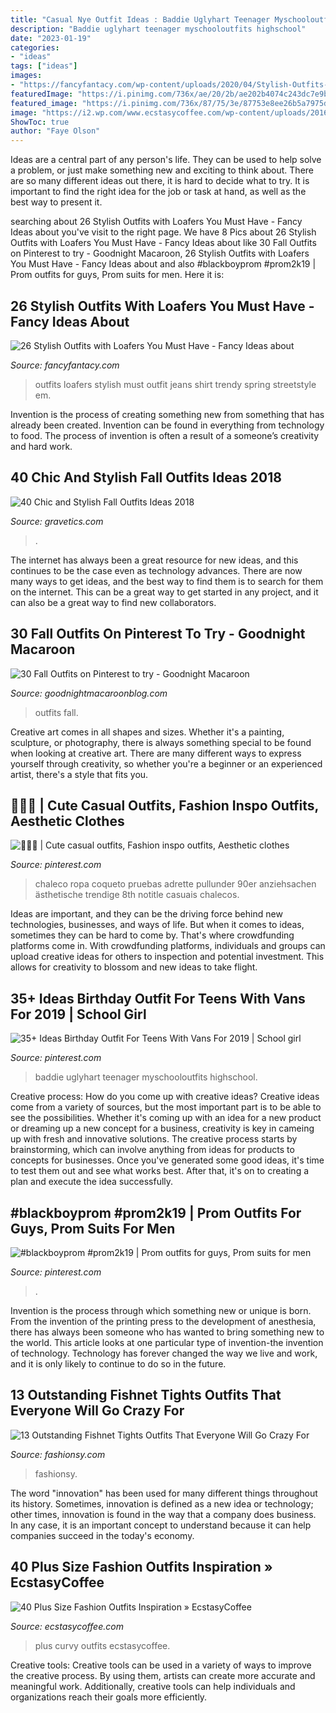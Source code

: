 ```yaml
---
title: "Casual Nye Outfit Ideas : Baddie Uglyhart Teenager Myschooloutfits Highschool"
description: "Baddie uglyhart teenager myschooloutfits highschool"
date: "2023-01-19"
categories:
- "ideas"
tags: ["ideas"]
images:
- "https://fancyfantacy.com/wp-content/uploads/2020/04/Stylish-Outfits-with-Loafers-You-Must-Have-16.jpg"
featuredImage: "https://i.pinimg.com/736x/ae/20/2b/ae202b4074c243dc7e9b891f105a41a4.jpg"
featured_image: "https://i.pinimg.com/736x/87/75/3e/87753e8ee26b5a7975dbc36cf1c48911.jpg"
image: "https://i2.wp.com/www.ecstasycoffee.com/wp-content/uploads/2016/10/Curvy-Women-Fashion-Outfits-55.jpg?resize=564%2C935"
ShowToc: true
author: "Faye Olson"
---
```



Ideas are a central part of any person's life. They can be used to help solve a problem, or just make something new and exciting to think about. There are so many different ideas out there, it is hard to decide what to try. It is important to find the right idea for the job or task at hand, as well as the best way to present it.

	

		
searching about 26 Stylish Outfits with Loafers You Must Have - Fancy Ideas about you've visit to the right page. We have 8 Pics about 26 Stylish Outfits with Loafers You Must Have - Fancy Ideas about like 30 Fall Outfits on Pinterest to try - Goodnight Macaroon, 26 Stylish Outfits with Loafers You Must Have - Fancy Ideas about and also #blackboyprom #prom2k19 | Prom outfits for guys, Prom suits for men. Here it is:
		
    
## 26 Stylish Outfits With Loafers You Must Have - Fancy Ideas About

<img loading=lazy src="https://fancyfantacy.com/wp-content/uploads/2020/04/Stylish-Outfits-with-Loafers-You-Must-Have-16.jpg" onerror="this.onerror=null;this.src='https://tse1.mm.bing.net/th?id=OIP.LKm1KrtWgYQ4nO3_2bok2gHaLE&amp;pid=15.1';" alt="26 Stylish Outfits with Loafers You Must Have - Fancy Ideas about">

_Source: fancyfantacy.com_

>outfits loafers stylish must outfit jeans shirt trendy spring streetstyle em. 

	

Invention is the process of creating something new from something that has already been created. Invention can be found in everything from technology to food. The process of invention is often a result of a someone’s creativity and hard work.

    
## 40 Chic And Stylish Fall Outfits Ideas 2018

<img loading=lazy src="https://www.gravetics.com/wp-content/uploads/2017/10/womens-white-scoop-neck-long-sleeved-shirt.jpg" onerror="this.onerror=null;this.src='https://tse4.mm.bing.net/th?id=OIP.tu-ozXNFGEx8UxNvPfsdcAHaRX&amp;pid=15.1';" alt="40 Chic and Stylish Fall Outfits Ideas 2018">

_Source: gravetics.com_

>. 

	

The internet has always been a great resource for new ideas, and this continues to be the case even as technology advances. There are now many ways to get ideas, and the best way to find them is to search for them on the internet. This can be a great way to get started in any project, and it can also be a great way to find new collaborators.

    
## 30 Fall Outfits On Pinterest To Try - Goodnight Macaroon

<img loading=lazy src="http://www.goodnightmacaroonblog.com/wp-content/uploads/2017/08/7cf8f5a661210853a328ffbd8ed31af2.jpg" onerror="this.onerror=null;this.src='https://tse3.mm.bing.net/th?id=OIP.FCjp_J5v46-0fQtQj5mjsQHaQK&amp;pid=15.1';" alt="30 Fall Outfits on Pinterest to try - Goodnight Macaroon">

_Source: goodnightmacaroonblog.com_

>outfits fall. 

	

Creative art comes in all shapes and sizes. Whether it's a painting, sculpture, or photography, there is always something special to be found when looking at creative art. There are many different ways to express yourself through creativity, so whether you're a beginner or an experienced artist, there's a style that fits you.

    
## 🧍🏽‍♀️ | Cute Casual Outfits, Fashion Inspo Outfits, Aesthetic Clothes

<img loading=lazy src="https://i.pinimg.com/736x/42/2a/9e/422a9ea8c5caf35b20effda78e4a1b2e.jpg" onerror="this.onerror=null;this.src='https://tse2.mm.bing.net/th?id=OIP.ccnAVONgesRUgcGsg2fd8gHaL7&amp;pid=15.1';" alt="🧍🏽‍♀️ | Cute casual outfits, Fashion inspo outfits, Aesthetic clothes">

_Source: pinterest.com_

>chaleco ropa coqueto pruebas adrette pullunder 90er anziehsachen ästhetische trendige 8th notitle casuais chalecos. 

	

Ideas are important, and they can be the driving force behind new technologies, businesses, and ways of life. But when it comes to ideas, sometimes they can be hard to come by. That's where crowdfunding platforms come in. With crowdfunding platforms, individuals and groups can upload creative ideas for others to inspection and potential investment. This allows for creativity to blossom and new ideas to take flight.

    
## 35+ Ideas Birthday Outfit For Teens With Vans For 2019 | School Girl

<img loading=lazy src="https://i.pinimg.com/736x/87/75/3e/87753e8ee26b5a7975dbc36cf1c48911.jpg" onerror="this.onerror=null;this.src='https://tse3.mm.bing.net/th?id=OIP.bLA0K2OyHlgtRCb2cHz37AAAAA&amp;pid=15.1';" alt="35+ Ideas Birthday Outfit For Teens With Vans For 2019 | School girl">

_Source: pinterest.com_

>baddie uglyhart teenager myschooloutfits highschool. 

	

Creative process: How do you come up with creative ideas?
Creative ideas come from a variety of sources, but the most important part is to be able to see the possibilities. Whether it's coming up with an idea for a new product or dreaming up a new concept for a business, creativity is key in cameing up with fresh and innovative solutions. The creative process starts by brainstorming, which can involve anything from ideas for products to concepts for businesses. Once you've generated some good ideas, it's time to test them out and see what works best. After that, it's on to creating a plan and execute the idea successfully.

    
## #blackboyprom #prom2k19 | Prom Outfits For Guys, Prom Suits For Men

<img loading=lazy src="https://i.pinimg.com/736x/ae/20/2b/ae202b4074c243dc7e9b891f105a41a4.jpg" onerror="this.onerror=null;this.src='https://tse2.mm.bing.net/th?id=OIP.2nN1MwUxSXmNHVMa683I3QHaJ4&amp;pid=15.1';" alt="#blackboyprom #prom2k19 | Prom outfits for guys, Prom suits for men">

_Source: pinterest.com_

>. 

	

Invention is the process through which something new or unique is born. From the invention of the printing press to the development of anesthesia, there has always been someone who has wanted to bring something new to the world. This article looks at one particular type of invention-the invention of technology. Technology has forever changed the way we live and work, and it is only likely to continue to do so in the future.

    
## 13 Outstanding Fishnet Tights Outfits That Everyone Will Go Crazy For

<img loading=lazy src="http://fashionsy.com/wp-content/uploads/2017/04/fishnet-tights-outfit-4-768x1152.jpg" onerror="this.onerror=null;this.src='https://tse2.mm.bing.net/th?id=OIP.8LM3B6dkJY08AhQOZLfm1AHaLH&amp;pid=15.1';" alt="13 Outstanding Fishnet Tights Outfits That Everyone Will Go Crazy For">

_Source: fashionsy.com_

>fashionsy. 

	

The word "innovation" has been used for many different things throughout its history. Sometimes, innovation is defined as a new idea or technology; other times, innovation is found in the way that a company does business. In any case, it is an important concept to understand because it can help companies succeed in the today's economy.

    
## 40 Plus Size Fashion Outfits Inspiration » EcstasyCoffee

<img loading=lazy src="https://i2.wp.com/www.ecstasycoffee.com/wp-content/uploads/2016/10/Curvy-Women-Fashion-Outfits-55.jpg?resize=564%2C935" onerror="this.onerror=null;this.src='https://tse4.mm.bing.net/th?id=OIP.9X3-S4xcOQ-qi23zuygcJgHaMR&amp;pid=15.1';" alt="40 Plus Size Fashion Outfits Inspiration » EcstasyCoffee">

_Source: ecstasycoffee.com_

>plus curvy outfits ecstasycoffee. 

	

Creative tools:
Creative tools can be used in a variety of ways to improve the creative process. By using them, artists can create more accurate and meaningful work. Additionally, creative tools can help individuals and organizations reach their goals more efficiently.

